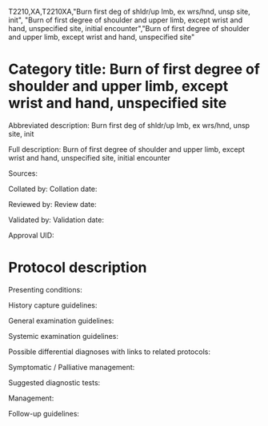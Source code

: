 T2210,XA,T2210XA,"Burn first deg of shldr/up lmb, ex wrs/hnd, unsp site, init", "Burn of first degree of shoulder and upper limb, except wrist and hand, unspecified site, initial encounter","Burn of first degree of shoulder and upper limb, except wrist and hand, unspecified site"
# Category title: Burn of first degree of shoulder and upper limb, except wrist and hand, unspecified site

Abbreviated description: Burn first deg of shldr/up lmb, ex wrs/hnd, unsp site, init

Full description: Burn of first degree of shoulder and upper limb, except wrist and hand, unspecified site, initial encounter

Sources:

Collated by:
Collation date:

Reviewed by:
Review date:

Validated by:
Validation date:

Approval UID:

# Protocol description

Presenting conditions:

History capture guidelines:

General examination guidelines:

Systemic examination guidelines:

Possible differential diagnoses with links to related protocols:

Symptomatic / Palliative management:

Suggested diagnostic tests:

Management:

Follow-up guidelines:
